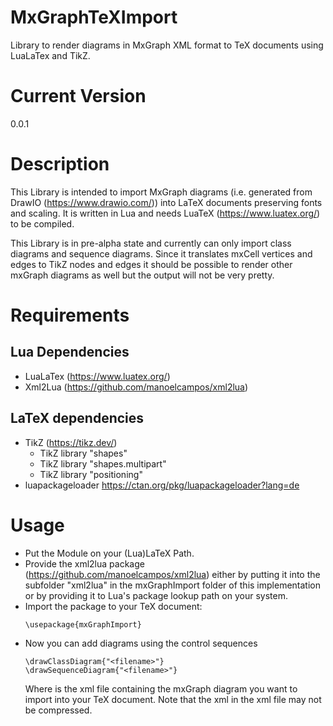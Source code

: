 # MxGraphTeXImport
Library to render diagrams in MxGraph XML format to TeX documents using LuaLaTex and TikZ.

# Current Version 
0.0.1

# Description
This Library is intended to import MxGraph diagrams (i.e. generated from DrawIO (https://www.drawio.com/)) into LaTeX documents preserving fonts and scaling. It is written in Lua and needs LuaTeX (https://www.luatex.org/) to be compiled.

This Library is in pre-alpha state and currently can only import class diagrams and sequence diagrams. Since it translates mxCell vertices and edges to TikZ nodes and edges it should be possible to render other mxGraph diagrams as well but the output will not be very pretty.

# Requirements
## Lua Dependencies
- LuaLaTex (https://www.luatex.org/)
- Xml2Lua (https://github.com/manoelcampos/xml2lua)

## LaTeX dependencies
- TikZ (https://tikz.dev/)
    - TikZ library "shapes"
    - TikZ library "shapes.multipart"    
    - TikZ library "positioning"
- luapackageloader https://ctan.org/pkg/luapackageloader?lang=de

# Usage
- Put the Module on your (Lua)LaTeX Path.
- Provide the xml2lua package (https://github.com/manoelcampos/xml2lua) either by putting it into the subfolder "xml2lua" in the mxGraphImport folder of this implementation or by providing it to Lua's package lookup path on your system.
- Import the package to your TeX document:  
    ```
    \usepackage{mxGraphImport}
- Now you can add diagrams using the control sequences
    ```
    \drawClassDiagram{"<filename>"}
    \drawSequenceDiagram{"<filename>"}
    ````
    Where <filename> is the xml file containing the mxGraph diagram you want to import into your TeX document. Note that the xml in the xml file may not be compressed.





